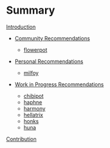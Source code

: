 # Summary

[Introduction](./introduction.md)

- [Community Recommendations]()
    - [flowerpot](./recommendations/flowerpot.md)

- [Personal Recommendations]()
    - [milfoy](./recommendations/milfoy.md)

- [Work in Progress Recommendations]()
    - [chibipot](./recommendations/chibipot.md)
    - [haphne](./recommendations/haphne.md)
    - [harmony](./recommendations/harmony.md)
    - [hellatrix](./recommendations/hellatrix.md)
    - [honks](./recommendations/honks.md)
    - [huna](./recommendations/huna.md)

[Contribution](./contribution.md)
